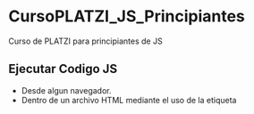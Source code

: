 # CursoPLATZI_JS_Principiantes
Curso de PLATZI para principiantes de JS

## Ejecutar Codigo JS
- Desde algun navegador.
- Dentro de un archivo HTML mediante el uso de la etiqueta <script>
- Uso de NODE.js
- Ejecion de archivos JS externos

## Guardar datos dentor de las varaibles
- Uso de la palabra reservada "let", el nombre que le asignemos a lavariable seguido del simbolo "=" y el dato a guardar.
- Uso de la palabra reservada "const", esta a diferencia de "let", esta no nos va a permitir cambiar su valor ya que es una constnate. 

## Tipos de datos en las variables
- Tipos de datos: 
-- Mutabilidad: Aquiere decir que el tipo de dato puede cambiar constantemente.
-- Inmutabilidad: el tipo de dato no cambia.

- Tipado dinamico.

### Tipos de datos:
- Primitivos: string, number, boolean, null, undefined, null symbol, bigint.
´´ 
Los tipos de datos primitivos de de tipo INMUTABLES, ya que se pasan por valor
´´ 
- Complejos: object, array, function.
´´ 
Los tipos de datos complejos de de tipo MUTABLES, ya que se pasan por referencia    
´´ 



